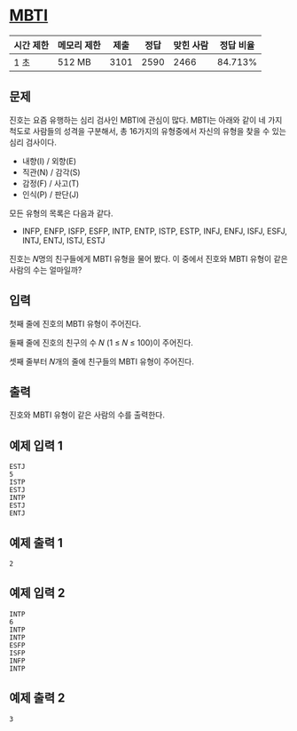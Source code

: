 # [MBTI](https://www.acmicpc.net/problem/25640)

| 시간 제한 | 메모리 제한 | 제출 | 정답 | 맞힌 사람 | 정답 비율 |
| --- | --- | --- | --- | --- | --- |
| 1 초 | 512 MB | 3101 | 2590 | 2466 | 84.713% |

## 문제

진호는 요즘 유행하는 심리 검사인 MBTI에 관심이 많다. MBTI는 아래와 같이 네 가지 척도로 사람들의 성격을 구분해서, 총 16가지의 유형중에서 자신의 유형을 찾을 수 있는 심리 검사이다.

- 내향(I) / 외향(E)
- 직관(N) / 감각(S)
- 감정(F) / 사고(T)
- 인식(P) / 판단(J)

모든 유형의 목록은 다음과 같다.

- INFP, ENFP, ISFP, ESFP, INTP, ENTP, ISTP, ESTP, INFJ, ENFJ, ISFJ, ESFJ, INTJ, ENTJ, ISTJ, ESTJ

진호는 𝑁명의 친구들에게 MBTI 유형을 물어 봤다. 이 중에서 진호와 MBTI 유형이 같은 사람의 수는 얼마일까?

## 입력

첫째 줄에 진호의 MBTI 유형이 주어진다.

둘째 줄에 진호의 친구의 수 𝑁 (1 ≤ 𝑁 ≤ 100)이 주어진다.

셋째 줄부터 𝑁개의 줄에 친구들의 MBTI 유형이 주어진다.

## 출력

진호와 MBTI 유형이 같은 사람의 수를 출력한다.

## 예제 입력 1

```
ESTJ
5
ISTP
ESTJ
INTP
ESTJ
ENTJ

```

## 예제 출력 1

```
2

```

## 예제 입력 2

```
INTP
6
INTP
INTP
ESFP
ISFP
INFP
INTP

```

## 예제 출력 2

```
3
```
